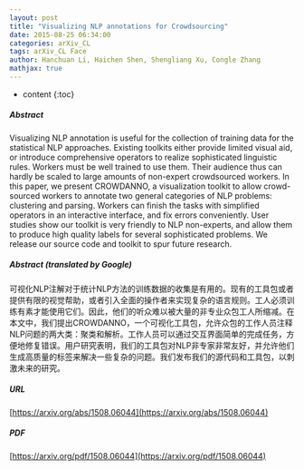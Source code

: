 ```yaml
---
layout: post
title: "Visualizing NLP annotations for Crowdsourcing"
date: 2015-08-25 06:34:00
categories: arXiv_CL
tags: arXiv_CL Face
author: Hanchuan Li, Haichen Shen, Shengliang Xu, Congle Zhang
mathjax: true
---
```


* content
{:toc}

##### Abstract
Visualizing NLP annotation is useful for the collection of training data for the statistical NLP approaches. Existing toolkits either provide limited visual aid, or introduce comprehensive operators to realize sophisticated linguistic rules. Workers must be well trained to use them. Their audience thus can hardly be scaled to large amounts of non-expert crowdsourced workers. In this paper, we present CROWDANNO, a visualization toolkit to allow crowd-sourced workers to annotate two general categories of NLP problems: clustering and parsing. Workers can finish the tasks with simplified operators in an interactive interface, and fix errors conveniently. User studies show our toolkit is very friendly to NLP non-experts, and allow them to produce high quality labels for several sophisticated problems. We release our source code and toolkit to spur future research.

##### Abstract (translated by Google)
可视化NLP注解对于统计NLP方法的训练数据的收集是有用的。现有的工具包或者提供有限的视觉帮助，或者引入全面的操作者来实现复杂的语言规则。工人必须训练有素才能使用它们。因此，他们的听众难以被大量的非专业众包工人所缩减。在本文中，我们提出CROWDANNO，一个可视化工具包，允许众包的工作人员注释NLP问题的两大类：聚类和解析。工作人员可以通过交互界面简单的完成任务，方便地修复错误。用户研究表明，我们的工具包对NLP非专家非常友好，并允许他们生成高质量的标签来解决一些复杂的问题。我们发布我们的源代码和工具包，以刺激未来的研究。

##### URL
[https://arxiv.org/abs/1508.06044](https://arxiv.org/abs/1508.06044)

##### PDF
[https://arxiv.org/pdf/1508.06044](https://arxiv.org/pdf/1508.06044)

